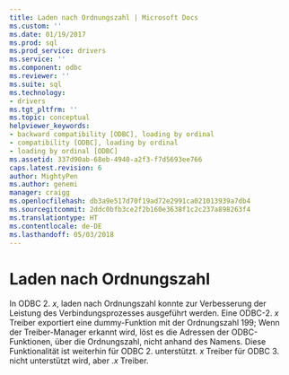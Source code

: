 ```yaml
---
title: Laden nach Ordnungszahl | Microsoft Docs
ms.custom: ''
ms.date: 01/19/2017
ms.prod: sql
ms.prod_service: drivers
ms.service: ''
ms.component: odbc
ms.reviewer: ''
ms.suite: sql
ms.technology:
- drivers
ms.tgt_pltfrm: ''
ms.topic: conceptual
helpviewer_keywords:
- backward compatibility [ODBC], loading by ordinal
- compatibility [ODBC], loading by ordinal
- loading by ordinal [ODBC]
ms.assetid: 337d90ab-68eb-4940-a2f3-f7d5693ee766
caps.latest.revision: 6
author: MightyPen
ms.author: genemi
manager: craigg
ms.openlocfilehash: db3a9e517d70f19ad72e2991ca021013939a7db4
ms.sourcegitcommit: 2ddc0bfb3ce2f2b160e3638f1c2c237a898263f4
ms.translationtype: HT
ms.contentlocale: de-DE
ms.lasthandoff: 05/03/2018
---
```

# <a name="loading-by-ordinal"></a>Laden nach Ordnungszahl
In ODBC 2. *x*, laden nach Ordnungszahl konnte zur Verbesserung der Leistung des Verbindungsprozesses ausgeführt werden. Eine ODBC-2. *x* Treiber exportiert eine dummy-Funktion mit der Ordnungszahl 199; Wenn der Treiber-Manager erkannt wird, löst es die Adressen der ODBC-Funktionen, über die Ordnungszahl, nicht anhand des Namens. Diese Funktionalität ist weiterhin für ODBC 2. unterstützt. *x* Treiber für ODBC 3. nicht unterstützt wird, aber *.x* Treiber.
